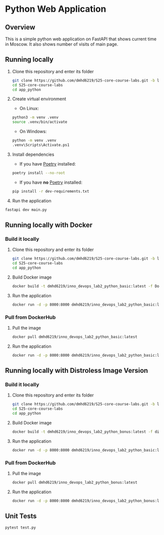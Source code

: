 # Python Web Application

## Overview

This is a simple python web application on FastAPI that shows current time in Moscow.  It also shows number of visits of main page.

## Running locally

1. Clone this repository and enter its folder

    ```bash
    git clone https://github.com/dmhd6219/S25-core-course-labs.git -b lab1
    cd S25-core-course-labs
    cd app_python
    ```

2. Create virtual environment

   * On Linux:
   
    ```bash
    python3 -m venv .venv
    source .venv/bin/activate
    ```
   
   * On Windows:
   ```bash
   python -m venv .venv
   .venv\Scripts\Activate.ps1
   ```

3. Install dependencies

   * If you have [Poetry](https://python-poetry.org/docs/) installed:

    ```bash
    poetry install --no-root
    ```

   * If you have **no** [Poetry](https://python-poetry.org/docs/) installed:

    ```bash
    pip install -r dev-requirements.txt
    ```

4. Run the application

```bash
fastapi dev main.py
```

## Running locally with Docker

### Build it locally

1. Clone this repository and enter its folder
    ```bash
    git clone https://github.com/dmhd6219/S25-core-course-labs.git -b lab1
    cd S25-core-course-labs
    cd app_python
    ```

2. Build Docker image
   ```bash
   docker build -t dmhd6219/inno_devops_lab2_python_basic:latest -f Dockerfile .
   ```

3. Run the application
   ```bash
   docker run -d -p 8000:8000 dmhd6219/inno_devops_lab2_python_basic:latest
   ```

### Pull from DockerHub

1. Pull the image
   ```bash
   docker pull dmhd6219/inno_devops_lab2_python_basic:latest
   ```

2. Run the application
   
   ```bash
   docker run -d -p 8000:8000 dmhd6219/inno_devops_lab2_python_basic:latest
   ```
   
## Running locally with Distroless Image Version

### Build it locally

1. Clone this repository and enter its folder
    ```bash
    git clone https://github.com/dmhd6219/S25-core-course-labs.git -b lab1
    cd S25-core-course-labs
    cd app_python
    ```

2. Build Docker image
   ```bash
   docker build -t dmhd6219/inno_devops_lab2_python_bonus:latest -f distroless.Dockerfile .
   ```

3. Run the application
   ```bash
   docker run -d -p 8000:8000 dmhd6219/inno_devops_lab2_python_basic:latest
   ```


### Pull from DockerHub

1. Pull the image
   ```bash
   docker pull dmhd6219/inno_devops_lab2_python_bonus:latest
   ```

2. Run the application

   ```bash
   docker run -d -p 8000:8000 dmhd6219/inno_devops_lab2_python_bonus:latest
   ```
   
## Unit Tests

```bash
pytest test.py
```